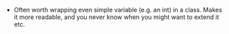 * Often worth wrapping even simple variable (e.g. an int) in a class. Makes it more readable, and you never know when you might want to extend it etc.
